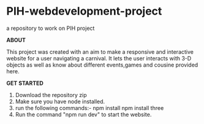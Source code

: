 # PIH-webdevelopment-project
a repository to work on PIH project


**ABOUT**

This project was created with an aim to make a responsive and interactive website for a user navigating a carnival. 
It lets the user interacts with 3-D objects as well as know about different events,games and cousine provided here. 

**GET STARTED**

1. Download the repository zip
2. Make sure you have node installed.
3. run the following commands:-
   npm install
   npm install three
4. Run the command "npm run dev" to start the website.
